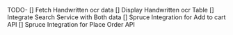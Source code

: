 TODO-
[] Fetch Handwritten ocr data
[] Display Handwritten ocr Table
[] Integrate Search Service with Both data
[] Spruce Integration for Add to cart API
[] Spruce Integration for Place Order API

